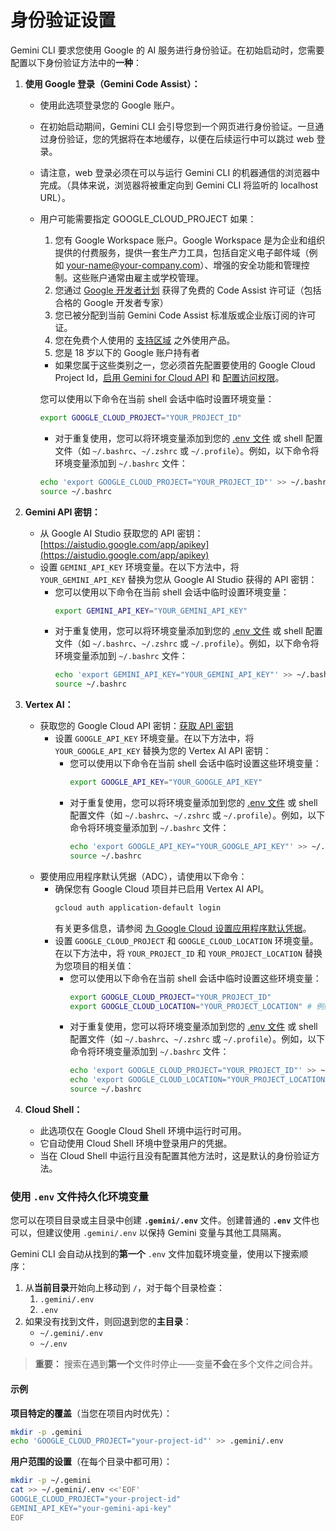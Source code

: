 # 身份验证设置

Gemini CLI 要求您使用 Google 的 AI 服务进行身份验证。在初始启动时，您需要配置以下身份验证方法中的**一种**：

1. **使用 Google 登录（Gemini Code Assist）：**
   - 使用此选项登录您的 Google 账户。
   - 在初始启动期间，Gemini CLI 会引导您到一个网页进行身份验证。一旦通过身份验证，您的凭据将在本地缓存，以便在后续运行中可以跳过 web 登录。
   - 请注意，web 登录必须在可以与运行 Gemini CLI 的机器通信的浏览器中完成。（具体来说，浏览器将被重定向到 Gemini CLI 将监听的 localhost URL）。
   - <a id="workspace-gca">用户可能需要指定 GOOGLE_CLOUD_PROJECT 如果：</a>
     1. 您有 Google Workspace 账户。Google Workspace 是为企业和组织提供的付费服务，提供一套生产力工具，包括自定义电子邮件域（例如 your-name@your-company.com）、增强的安全功能和管理控制。这些账户通常由雇主或学校管理。
     2. 您通过 [Google 开发者计划](https://developers.google.com/program/plans-and-pricing) 获得了免费的 Code Assist 许可证（包括合格的 Google 开发者专家）
     3. 您已被分配到当前 Gemini Code Assist 标准版或企业版订阅的许可证。
     4. 您在免费个人使用的 [支持区域](https://developers.google.com/gemini-code-assist/resources/available-locations) 之外使用产品。
     5. 您是 18 岁以下的 Google 账户持有者
     - 如果您属于这些类别之一，您必须首先配置要使用的 Google Cloud Project Id，[启用 Gemini for Cloud API](https://cloud.google.com/gemini/docs/discover/set-up-gemini#enable-api) 和 [配置访问权限](https://cloud.google.com/gemini/docs/discover/set-up-gemini#grant-iam)。

     您可以使用以下命令在当前 shell 会话中临时设置环境变量：

     ```bash
     export GOOGLE_CLOUD_PROJECT="YOUR_PROJECT_ID"
     ```
     - 对于重复使用，您可以将环境变量添加到您的 [.env 文件](#使用-env-文件持久化环境变量) 或 shell 配置文件（如 `~/.bashrc`、`~/.zshrc` 或 `~/.profile`）。例如，以下命令将环境变量添加到 `~/.bashrc` 文件：

     ```bash
     echo 'export GOOGLE_CLOUD_PROJECT="YOUR_PROJECT_ID"' >> ~/.bashrc
     source ~/.bashrc
     ```

2. **<a id="gemini-api-key"></a>Gemini API 密钥：**
   - 从 Google AI Studio 获取您的 API 密钥：[https://aistudio.google.com/app/apikey](https://aistudio.google.com/app/apikey)
   - 设置 `GEMINI_API_KEY` 环境变量。在以下方法中，将 `YOUR_GEMINI_API_KEY` 替换为您从 Google AI Studio 获得的 API 密钥：
     - 您可以使用以下命令在当前 shell 会话中临时设置环境变量：
       ```bash
       export GEMINI_API_KEY="YOUR_GEMINI_API_KEY"
       ```
     - 对于重复使用，您可以将环境变量添加到您的 [.env 文件](#使用-env-文件持久化环境变量) 或 shell 配置文件（如 `~/.bashrc`、`~/.zshrc` 或 `~/.profile`）。例如，以下命令将环境变量添加到 `~/.bashrc` 文件：
       ```bash
       echo 'export GEMINI_API_KEY="YOUR_GEMINI_API_KEY"' >> ~/.bashrc
       source ~/.bashrc
       ```

3. **Vertex AI：**
   - 获取您的 Google Cloud API 密钥：[获取 API 密钥](https://cloud.google.com/vertex-ai/generative-ai/docs/start/api-keys?usertype=newuser)
     - 设置 `GOOGLE_API_KEY` 环境变量。在以下方法中，将 `YOUR_GOOGLE_API_KEY` 替换为您的 Vertex AI API 密钥：
       - 您可以使用以下命令在当前 shell 会话中临时设置这些环境变量：
         ```bash
         export GOOGLE_API_KEY="YOUR_GOOGLE_API_KEY"
         ```
       - 对于重复使用，您可以将环境变量添加到您的 [.env 文件](#使用-env-文件持久化环境变量) 或 shell 配置文件（如 `~/.bashrc`、`~/.zshrc` 或 `~/.profile`）。例如，以下命令将环境变量添加到 `~/.bashrc` 文件：
         ```bash
         echo 'export GOOGLE_API_KEY="YOUR_GOOGLE_API_KEY"' >> ~/.bashrc
         source ~/.bashrc
         ```
   - 要使用应用程序默认凭据（ADC），请使用以下命令：
     - 确保您有 Google Cloud 项目并已启用 Vertex AI API。
       ```bash
       gcloud auth application-default login
       ```
       有关更多信息，请参阅 [为 Google Cloud 设置应用程序默认凭据](https://cloud.google.com/docs/authentication/provide-credentials-adc)。
     - 设置 `GOOGLE_CLOUD_PROJECT` 和 `GOOGLE_CLOUD_LOCATION` 环境变量。在以下方法中，将 `YOUR_PROJECT_ID` 和 `YOUR_PROJECT_LOCATION` 替换为您项目的相关值：
       - 您可以使用以下命令在当前 shell 会话中临时设置这些环境变量：
         ```bash
         export GOOGLE_CLOUD_PROJECT="YOUR_PROJECT_ID"
         export GOOGLE_CLOUD_LOCATION="YOUR_PROJECT_LOCATION" # 例如，us-central1
         ```
       - 对于重复使用，您可以将环境变量添加到您的 [.env 文件](#使用-env-文件持久化环境变量) 或 shell 配置文件（如 `~/.bashrc`、`~/.zshrc` 或 `~/.profile`）。例如，以下命令将环境变量添加到 `~/.bashrc` 文件：
         ```bash
         echo 'export GOOGLE_CLOUD_PROJECT="YOUR_PROJECT_ID"' >> ~/.bashrc
         echo 'export GOOGLE_CLOUD_LOCATION="YOUR_PROJECT_LOCATION"' >> ~/.bashrc
         source ~/.bashrc
         ```

4. **Cloud Shell：**
   - 此选项仅在 Google Cloud Shell 环境中运行时可用。
   - 它自动使用 Cloud Shell 环境中登录用户的凭据。
   - 当在 Cloud Shell 中运行且没有配置其他方法时，这是默认的身份验证方法。

### 使用 `.env` 文件持久化环境变量

您可以在项目目录或主目录中创建 **`.gemini/.env`** 文件。创建普通的 **`.env`** 文件也可以，但建议使用 `.gemini/.env` 以保持 Gemini 变量与其他工具隔离。

Gemini CLI 会自动从找到的**第一个** `.env` 文件加载环境变量，使用以下搜索顺序：

1. 从**当前目录**开始向上移动到 `/`，对于每个目录检查：
   1. `.gemini/.env`
   2. `.env`
2. 如果没有找到文件，则回退到您的**主目录**：
   - `~/.gemini/.env`
   - `~/.env`

> **重要：** 搜索在遇到**第一个**文件时停止——变量**不会**在多个文件之间合并。

#### 示例

**项目特定的覆盖**（当您在项目内时优先）：

```bash
mkdir -p .gemini
echo 'GOOGLE_CLOUD_PROJECT="your-project-id"' >> .gemini/.env
```

**用户范围的设置**（在每个目录中都可用）：

```bash
mkdir -p ~/.gemini
cat >> ~/.gemini/.env <<'EOF'
GOOGLE_CLOUD_PROJECT="your-project-id"
GEMINI_API_KEY="your-gemini-api-key"
EOF
``` 